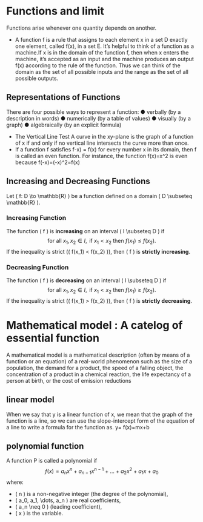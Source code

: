 # Functions and limit
Functions arise whenever one quantity depends on another.
* A function f is a rule that assigns to each element x in a set D exactly one element, called f(x), in a set E.
It’s helpful to think of a function as a machine.If x is in the domain of
the function f, then when x enters the machine, it’s accepted as an input and the machine produces an output f(x) according to the rule of the function. Thus we can think of the
domain as the set of all possible inputs and the range as the set of all possible outputs.

## Representations of Functions
There are four possible ways to represent a function:
● verbally (by a description in words)
● numerically (by a table of values)
● visually (by a graph)
● algebraically (by an explicit formula)

* The Vertical Line Test A curve in the xy-plane is the graph of a function of x if and only if no vertical line intersects the curve more than once.
* If a function f satisfies f-x) = f(x) for every number x in its domain, then f is called an even function. For instance, the function f(x)=x^2
 is even because  f(-x)=(-x)^2=f(x)

##  Increasing and Decreasing Functions

Let \( f: D \to \mathbb{R} \) be a function defined on a domain \( D \subseteq \mathbb{R} \).

### Increasing Function
The function \( f \) is **increasing** on an interval \( I \subseteq D \) if  
$$
\text{for all } x_1, x_2 \in I, \text{ if } x_1 < x_2 \text{ then } f(x_1) \leq f(x_2).
$$
If the inequality is strict (\( f(x_1) < f(x_2) \)), then \( f \) is **strictly increasing**.

### Decreasing Function
The function \( f \) is **decreasing** on an interval \( I \subseteq D \) if  
$$
\text{for all } x_1, x_2 \in I, \text{ if } x_1 < x_2 \text{ then } f(x_1) \geq f(x_2).
$$
If the inequality is strict (\( f(x_1) > f(x_2) \)), then \( f \) is **strictly decreasing**.


# Mathematical model : A catelog of essential function
A mathematical model is a mathematical description (often by means of a function or an equation) of a real-world phenomenon such as the size of a population, the demand
for a product, the speed of a falling object, the concentration of a product in a chemical reaction, the life expectancy of a person at birth, or the cost of emission reductions

## linear model
When we say that y is a linear function of x, we mean that the graph of the function is a line, so we can use the slope-intercept form of the equation of a line to write a formula
for the function as. y= f(x)=mx+b

## polynomial function
A function P is called a polynomial if
$$
f(x) = a_n x^n + a_{n-1} x^{n-1} + \dots + a_2 x^2 + a_1 x + a_0
$$
where:

- \( n \) is a non-negative integer (the degree of the polynomial),
- \( a_0, a_1, \dots, a_n \) are real coefficients,
- \( a_n \neq 0 \) (leading coefficient),
- \( x \) is the variable.

